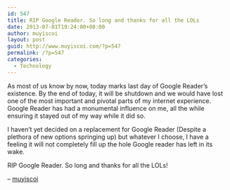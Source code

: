 ```yaml
---
id: 547
title: RIP Google Reader. So long and thanks for all the LOLs
date: 2013-07-01T19:24:00+00:00
author: muyiscoi
layout: post
guid: http://www.muyiscoi.com/?p=547
permalink: /?p=547
categories:
  - Technology
---
```

As most of us know by now, today marks last day of Google Reader&#8217;s existence. By the end of today, it will be shutdown and we would have lost one of the most important and pivotal parts of my internet experience. Google Reader has had a monumental influence on me, all the while ensuring it stayed out of my way while it did so.

I haven&#8217;t yet decided on a replacement for Google Reader (Despite a plethora of new options springing up) but whatever I choose, I have a feeling it will not completely fill up the hole Google reader has left in its wake.

RIP Google Reader. So long and thanks for all the LOLs!

&#8211; [muyiscoi](http://muyiwa.com.ng)
